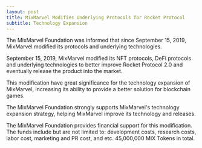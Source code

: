 ```yaml
---
layout: post
title: MixMarvel Modifies Underlying Protocols for Rocket Protocol
subtitle: Technology Expansion
---
```


The MixMarvel Foundation was informed that since September 15, 2019, MixMarvel modified its protocols and underlying technologies. 

September 15, 2019, MixMarvel modified its NFT protocols, DeFi protocols and underlying technologies to better improve Rocket Protocol 2.0 and eventually release the product into the market. 

This modification have great significance for the technology expansion of MixMarvel, increasing its ability to provide a better solution for blockchain games. 

The MixMarvel Foundation strongly supports MixMarvel's technology expansion strategy, helping MixMarvel improve its technology and releases. 

The MixMarvel Foundation provides financial support for this modification. The funds include but are not limited to: development costs, research costs, labor cost, marketing and PR cost, and etc. 45,000,000 MIX Tokens in total. 

